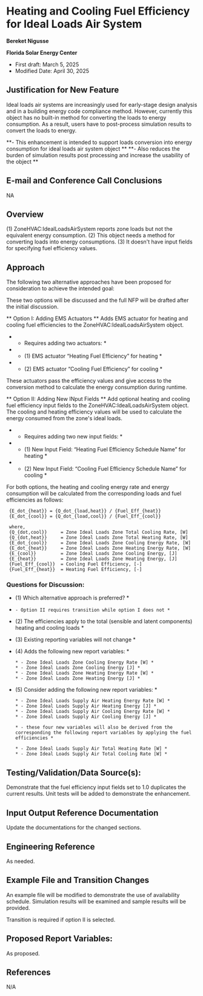 Heating and Cooling Fuel Efficiency for Ideal Loads Air System
==============================================================

**Bereket Nigusse**

**Florida Solar Energy Center**

 - First draft: March 5, 2025
 - Modified Date: April 30, 2025

## Justification for New Feature ##

Ideal loads air systems are increasingly used for early-stage design analysis and in a building energy code compliance method. 
However, currently this object has no built-in method for converting the loads to energy consumption. 
As a result, users have to post-process simulation results to convert the loads to energy. 

**- This enhancement is intended to support loads conversion into energy consumption for ideal loads air system object **
**- Also reduces the burden of simulation results post processing and increase the usability of the object **

## E-mail and  Conference Call Conclusions ##

NA

## Overview ##

(1) ZoneHVAC:IdealLoadsAirSystem reports zone loads but not the equivalent energy consumption.
(2) This object needs a method for converting loads into energy consumptions. 
(3) It doesn't have input fields for specifying fuel efficiency values.


## Approach ##

The following two alternative approaches have been proposed for consideration to achieve the intended goal:

These two options will be discussed and the full NFP will be drafted after the initial discussion.

** Option I: Adding EMS Actuators **
Adds EMS actuator for heating and cooling fuel efficiencies to the ZoneHVAC:IdealLoadsAirSystem object. 

 * - Requires adding two actuators: *
 * - (1) EMS actuator “Heating Fuel Efficiency” for heating *
 * - (2) EMS actuator “Cooling Fuel Efficiency” for cooling *

These actuators pass the efficiency values and give access to the conversion method to calculate the energy consumption during runtime.

** Option II: Adding New INput Fields **
Add optional heating and cooling fuel efficiency input fields to the ZoneHVAC:IdealLoadsAirSystem object. 
The cooling and heating efficiency values will be used to calculate the energy consumed from the zone's ideal loads.

 * - Requires adding two new input fields: *
 * - (1) New Input Field: “Heating Fuel Efficiency Schedule Name” for heating *
 * - (2) New Input Field: “Cooling Fuel Efficiency Schedule Name” for cooling *

For both options, the heating and cooling energy rate and energy consumption will be calculated from the corresponding loads and fuel efficiencies as follows:

	 {E_dot_{heat}} = {Q_dot_{load,heat}} / {Fuel_Eff_{heat}}
	 {E_dot_{cool}} = {Q_dot_{load,cool}} / {Fuel_Eff_{cool}}
	 
	 where,
	 {Q_{dot,cool}}     = Zone Ideal Loads Zone Total Cooling Rate, [W]
	 {Q_{dot,heat}}     = Zone Ideal Loads Zone Total Heating Rate, [W]
	 {E_dot_{cool}}     = Zone Ideal Loads Zone Cooling Energy Rate, [W]
	 {E_dot_{heat}}     = Zone Ideal Loads Zone Heating Energy Rate, [W]
	 {E_{cool}}         = Zone Ideal Loads Zone Cooling Energy, [J]
	 {E_{heat}}         = Zone Ideal Loads Zone Heating Energy, [J]	 
	 {Fuel_Eff_{cool}}  = Cooling Fuel Efficiency, [-]
	 {Fuel_Eff_{heat}}  = Heating Fuel Efficiency, [-]
	 
### Questions for Discussion:

* (1) Which alternative approach is preferred? *

*     - Option II requires transition while option I does not *

* (2) The efficiencies apply to the total (sensible and latent components) heating and cooling loads *

* (3) Existing reporting variables will not change *

* (4) Adds the following new report variables: *

      * - Zone Ideal Loads Zone Cooling Energy Rate [W] *
      * - Zone Ideal Loads Zone Cooling Energy [J] *
      * - Zone Ideal Loads Zone Heating Energy Rate [W] *
      * - Zone Ideal Loads Zone Heating Energy [J] *

* (5) Consider adding the following new report variables: *

      * - Zone Ideal Loads Supply Air Heating Energy Rate [W] *
      * - Zone Ideal Loads Supply Air Heating Energy [J] *
      * - Zone Ideal Loads Supply Air Cooling Energy Rate [W] *
      * - Zone Ideal Loads Supply Air Cooling Energy [J] *

      * - these four new variables will also be derived from the corresponding the following report variables by applying the fuel efficiencies *

      * - Zone Ideal Loads Supply Air Total Heating Rate [W] *
      * - Zone Ideal Loads Supply Air Total Cooling Rate [W] *
	  
## Testing/Validation/Data Source(s): ##

Demonstrate that the fuel efficiency input fields set to 1.0 duplicates the current results. Unit tests will be added to demonstrate the enhancement.

## Input Output Reference Documentation ##

Update the documentations for the changed sections.

## Engineering Reference ##

As needed.

## Example File and Transition Changes ##

An example file will be modified to demonstrate the use of availability schedule. Simulation results will be examined and sample results will be provided.

Transition is required if option II is selected.

## Proposed Report Variables: ##

As proposed.


## References ##

N/A
